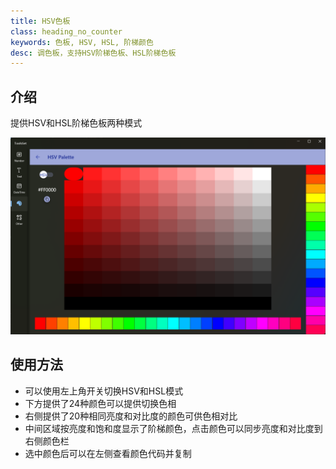 ```yaml
---
title: HSV色板
class: heading_no_counter
keywords: 色板, HSV, HSL, 阶梯颜色
desc: 调色板，支持HSV阶梯色板、HSL阶梯色板
---
```


## 介绍

提供HSV和HSL阶梯色板两种模式

![](../../assets/images/ToolsSet/TSMHSVPalette.png)

## 使用方法

* 可以使用左上角开关切换HSV和HSL模式
* 下方提供了24种颜色可以提供切换色相
* 右侧提供了20种相同亮度和对比度的颜色可供色相对比
* 中间区域按亮度和饱和度显示了阶梯颜色，点击颜色可以同步亮度和对比度到右侧颜色栏
* 选中颜色后可以在左侧查看颜色代码并复制
  
